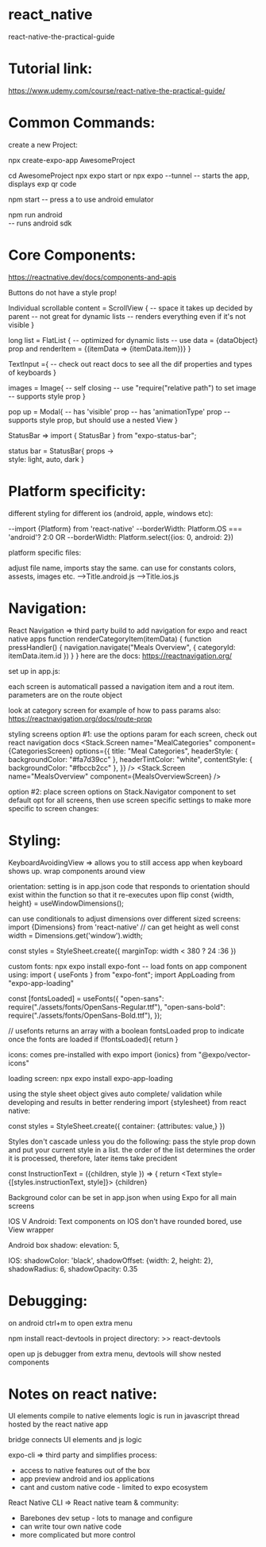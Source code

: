 # react_native

react-native-the-practical-guide 

# Tutorial link:
https://www.udemy.com/course/react-native-the-practical-guide/

# Common Commands:

create a new Project:

npx create-expo-app AwesomeProject

cd AwesomeProject
npx expo start
or
npx expo --tunnel
-- starts the app, displays exp qr code 

npm start
-- press a to use android emulator

npm run android  
-- runs android sdk

# Core Components:
https://reactnative.dev/docs/components-and-apis

Buttons do not have a style prop! 

Individual scrollable content = ScrollView {
-- space it takes up decided by parent 
-- not great for dynamic lists
-- renders everything even if it's not visible
}

long list = FlatList {
-- optimized for dynamic lists
-- use data = {dataObject} prop and renderItem = {(itemData => <wrapcomponent>{itemData.item}</wrapcomponent>)}
}

TextInput ={
<TextInput 
  style={styles.numberInput}
  maxLength={2}
  keyboardType="number-pad" 
  autoCapitalize="none"
  autoCorrect={false}
/>
-- check out react docs to see all the dif properties and types of keyboards
}

images = Image{
-- self closing
-- use "require("relative path") to set image
-- supports style prop
}

pop up = Modal{
-- has 'visible' prop 
-- has 'animationType' prop
-- supports style prop, but should use a nested View
} 

StatusBar =>
import { StatusBar } from "expo-status-bar";
<StatusBar style="light"/>

status bar = StatusBar{
props ->  
  style: light, auto, dark
}

# Platform specificity:
different styling for different ios (android, apple, windows etc):

--import {Platform} from 'react-native'
--borderWidth: Platform.OS === 'android'? 2:0
OR
--borderWidth: Platform.select({ios: 0, android: 2})

platform specific files:

adjust file name, imports stay the same. can use for constants colors, assests, images etc.
-->Title.android.js
-->Title.ios.js

# Navigation:

React Navigation => third party build to add navigation for expo and react native apps
function renderCategoryItem(itemData) {
    function pressHandler() {
      navigation.navigate("Meals Overview", {
        categoryId: itemData.item.id
      })
    }
}
here are the docs:
https://reactnavigation.org/

set up in app.js:

 <NavigationContainer>
        <Stack.Navigator>
          <Stack.Screen name = "Meal Categories" component={CategoriesScreen}/>
          <Stack.Screen name = "Meals Overview" component = {MealsOverviewScreen}/>
  </Stack.Navigator>

each screen is automaticall passed a navigation item and a rout item. parameters are on the route object

look at category screen for example of how to pass params
also: https://reactnavigation.org/docs/route-prop


styling screens
option #1: use the options param for each screen, check out react navigation docs
<Stack.Screen
            name="MealCategories"
            component={CategoriesScreen}
            options={{
              title: "Meal Categories",
              headerStyle: { backgroundColor: "#fa7d39cc" },
              headerTintColor: "white",
              contentStyle: { backgroundColor: "#fbccb2cc" },
            }}
          />
<Stack.Screen name="MealsOverview" component={MealsOverviewScreen} />

option  #2: place screen options on Stack.Navigator component to set default opt for all screens, then use screen specific settings to make more specific to screen changes:

<NavigationContainer>
        <Stack.Navigator
          screenOptions={{
            title: "Meal Categories",
            headerStyle: { backgroundColor: "#fa7d39cc" },
            headerTintColor: "white",
            contentStyle: { backgroundColor: "#fbccb2cc" },
          }}
        >
          <Stack.Screen name="MealCategories" component={CategoriesScreen} />
          <Stack.Screen name="MealsOverview" component={MealsOverviewScreen} />
</Stack.Navigator>


# Styling:

KeyboardAvoidingView => allows you to still access app when keyboard shows up. wrap components around view
<ScrollView style = {styles.screen}>
      <KeyboardAvoidingView style ={styles.screen} behavior="position">
      </KeyboardAvoidingView>
</ScrollView>

orientation:
setting is in app.json
code that responds to orientation should exist within the function so that it re-executes upon flip
const {width, height} = useWindowDimensions();

can use conditionals to adjust dimensions over different sized screens:
import {Dimensions} from 'react-native'
// can get height as well
const width = Dimensions.get('window').width;

const styles = StyleSheet.create({
marginTop: width < 380 ? 24 :36
})

custom fonts: npx expo install expo-font
-- load fonts on app component using:
import { useFonts } from "expo-font";
import AppLoading from "expo-app-loading"

const [fontsLoaded] = useFonts({
"open-sans": require("./assets/fonts/OpenSans-Regular.ttf"),
"open-sans-bold": require("./assets/fonts/OpenSans-Bold.ttf"),
});

// usefonts returns an array with a boolean fontsLoaded prop to indicate once the fonts are loaded
if (!fontsLoaded){
return <AppLoading/>
}

icons: comes pre-installed with expo
import {ionics} from "@expo/vector-icons"

loading screen: npx expo install expo-app-loading

using the style sheet object gives auto complete/ validation while developing and results in better rendering import {stylesheet} from react native:

const styles = StyleSheet.create({
container: {attributes: value,}
})

Styles don't cascade unless you do the following:
pass the style prop down and put your current style in a list. the order of the list determines the order it is processed, therefore, later items take precident

const InstructionText = ({children, style }) => {
return <Text style={[styles.instructionText, style]}> {children} </Text>



Background color can be set in app.json when using Expo for all main screens  

IOS V Android:
Text components on IOS don't have rounded bored, use View wrapper

Android box shadow: 
elevation: 5,

IOS:
shadowColor: 'black',
shadowOffset: {width: 2, height: 2},
shadowRadius: 6,
shadowOpacity: 0.35


# Debugging:
on android ctrl+m to open extra menu  

npm install react-devtools
in project directory: >> react-devtools

open up js debugger from extra menu, devtools will show nested components

# Notes on react native:

UI elements compile to native elements
logic is run in javascript thread hosted by the react native app

bridge connects UI elements and js logic

expo-cli => third party and simplifies process:
- access to native features out of the box
- app preview android and ios applications
- cant and custom native code - limited to expo ecosystem

React Native CLI => React native team & community:
- Barebones dev setup - lots to manage and configure 
- can write tour own native code
- more complicated but more control